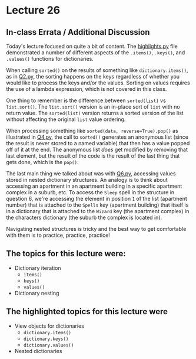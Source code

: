 # Lecture 26

## In-class Errata / Additional Discussion

Today's lecture focused on quite a bit of content. The [highlights.py](highlights.py) file demonstrated a number of different aspects of the `.items()`, `.keys()`, and `.values()` functions for dictionaries.

When calling `sorted()` on the results of something like `dictionary.items()`, as in [Q2.py](Q2.py), the sorting happens on the keys regardless of whether you would like to process the keys and/or the values.  Sorting on values requires the use of a lambda expression, which is not covered in this class.

One thing to remember is the difference between `sorted(list)` vs `list.sort()`.  The `list.sort()` version is an in-place sort of `list` with no return value.  The `sorted(list)` version returns a sorted version of the list without affecting the original `list` value ordering.

When processing something like `sorted(data, reverse=True).pop()` as illustrated in [Q4.py](Q4.py), the call to `sorted()` generates an anonymous list (since the result is never stored to a named variable) that then has a value popped off of it at the end. The anonymous list _does_ get modified by removing that last element, but the result of the code is the result of the last thing that gets done, which is the `pop()`.

The last main thing we talked about was with [Q6.py](Q6.py), accessing values stored in nested dictionary structures. An analogy is to think about accessing an apartment in an apartment building in a specific apartment complex in a suburb, etc.  To access the `Sleep` spell in the structure in question 6, we're accessing the element in position `1` of the list (apartment number) that is attached to the `Spells` key (apartment building) that itself is in a dictionary that is attached to the `Wizard` key (the apartment complex) in the characters dictionary (the suburb the complex is located in).

Navigating nested structures is tricky and the best way to get comfortable with them is to practice, practice, practice!

## The topics for this lecture were:

* Dictionary iteration
	* `items()`
	* `keys()`
	* `values()`
* Dictionary nesting


## The highlighted topics for this lecture were

* View objects for dictionaries
	* `dictionary.items()`
	* `dictionary.keys()`
	* `dictionary.values()`
* Nested dictionaries
